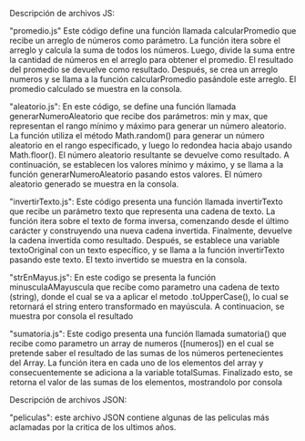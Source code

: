 Descripción de archivos JS:

"promedio.js" Este código define una función llamada calcularPromedio que recibe un arreglo de números como parámetro. La función itera sobre el arreglo y calcula la suma de todos los números. Luego, divide la suma entre la cantidad de números en el arreglo para obtener el promedio. El resultado del promedio se devuelve como resultado. Después, se crea un arreglo numeros y se llama a la función calcularPromedio pasándole este arreglo. El promedio calculado se muestra en la consola.

"aleatorio.js": En este código, se define una función llamada generarNumeroAleatorio que recibe dos parámetros: min y max, que representan el rango mínimo y máximo para generar un número aleatorio. La función utiliza el método Math.random() para generar un número aleatorio en el rango especificado, y luego lo redondea hacia abajo usando Math.floor(). El número aleatorio resultante se devuelve como resultado. A continuación, se establecen los valores mínimo y máximo, y se llama a la función generarNumeroAleatorio pasando estos valores. El número aleatorio generado se muestra en la consola.

"invertirTexto.js": Este código presenta una función llamada invertirTexto que recibe un parámetro texto que representa una cadena de texto. La función itera sobre el texto de forma inversa, comenzando desde el último carácter y construyendo una nueva cadena invertida. Finalmente, devuelve la cadena invertida como resultado. Después, se establece una variable textoOriginal con un texto específico, y se llama a la función invertirTexto pasando este texto. El texto invertido se muestra en la consola.

"strEnMayus.js": En este codigo se presenta la función minusculaAMayuscula que recibe como parametro una cadena de texto (string), donde el cual se va a aplicar el metodo .toUpperCase(), lo cual se retornará el string entero transformado en mayúscula. A continuacion, se muestra por consola el resultado

"sumatoria.js": Este codigo presenta una función llamada sumatoria() que recibe como parametro un array de numeros ([numeros]) en el cual se pretende saber el resultado de las sumas de los números pertenecientes del Array. La función itera en cada uno de los elementos del array y consecuentemente se adiciona a la variable totalSumas. Finalizado esto, se retorna el valor de las sumas de los elementos, mostrandolo por consola

Descripción de archivos JSON:

"peliculas": este archivo JSON contiene algunas de las peliculas más aclamadas por la critica de los ultimos años.